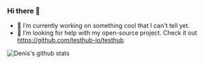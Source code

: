 ### Hi there 👋

- 🔭 I’m currently working on something cool that I can't tell yet. 
- 🤔 I’m looking for help with my open-source project. Check it out https://github.com/testhub-io/testhub

![Denis's github stats](https://github-readme-stats.vercel.app/api?username=DenisPalnitsky&show_icons=true)
